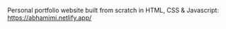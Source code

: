Personal portfolio website built from scratch in HTML, CSS & Javascript:
https://abhamimi.netlify.app/
